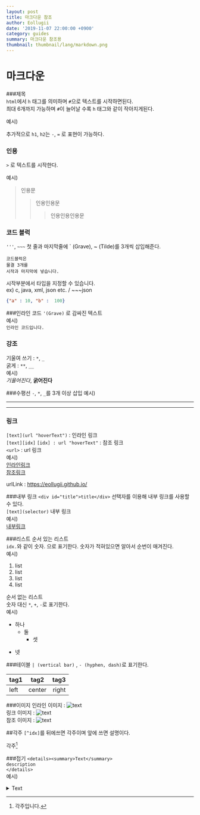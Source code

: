 ```yaml
---
layout: post
title: 마크다운 참조
author: Eollugii
date: '2019-11-07 22:00:00 +0900'
category: guides
summary: 마크다운 참조용
thumbnail: thumbnail/lang/markdown.png
---
```

**마크다운**
=============
  

###제목  
`html`에서 `h` 태그를 의미하며 `#`으로 텍스트를 시작하면된다.  
최대 6개까지 가능하며 `#`이 늘어날 수록 `h` 태그와 같이 작아지게된다.  

예시)  

추가적으로 `h1`, `h2`는 `-`, `=` 로 표현이 가능하다.  

   
### 인용
`>` 로 텍스트를 시작한다.
 
예시)  
>인용문
>> 인용인용문
>>>인용인용인용문


### 코드 블럭
`'''`, `~~~`
첫 줄과 마지막줄에 ` (Grave), ~ (Tilde)를 3개씩 삽입해준다.

~~~
코드블럭은
물결 3개를
시작과 마지막에 넣습니다.
~~~

시작부분에서 타입을 지정할 수 있습니다.  
ex) c, java, xml, json etc. / ~~~json  
~~~json
{"a" : 10, "b" :  100}
~~~

###인라인 코드
`'(Grave)` 로 감싸진 텍스트  
예시)  
`인라인 코드입니다.`

### 강조
기울여 쓰기 : `*`, `_`  
굵게 : `**`, `__`  
예시)  
*기울어진다*, **굵어진다**  

###수평선
`-`, `*`, `_`를 3개 이상 삽입
예시)  
***
___

### 링크
`[text](url "hoverText")` : 인라인 링크  
`[text][idx]` `[idx] : url "hoverText"` : 참조 링크  
`<url>` : url 링크  
예시)  
[인라인링크](https://eollugii.github.io/ "인라인링크 예시")  
[참조링크][1]
  
[1]: https://eollugii.github.io/ "참조링크 예시"  
urlLink : <https://eollugii.github.io/>  

###내부 링크
`<div id="title">title</div>` 선택자를 이용해 내부 링크를 사용할 수 있다.  
`[text](selector)` 내부 링크  
예시)  
[내부링크](#)  

###리스트
순서 있는 리스트  
`idx.`와 같이 숫자. 으로 표기한다. 숫자가 적혀있으면 알아서 순번이 매겨진다.  
예시)  
1. list
1. list
1. list
123. list

순서 없는 리스트  
숫자 대신 `*`, `+`, `-`로 표기한다.  
예시)  
* 하나
    - 둘
        + 셋
+ 넷

###테이블
`| (vertical bar)` , `- (hyphen, dash)`로 표기한다.  

|tag1|tag2|tag3|
|:---|:---:|---:|
|left|center|right|

###이미지
인라인 이미지 : ![text](/path)  
링크 이미지 : ![text](url)  
참조 이미지 : ![text][1]
  
[1]:/path

##각주
`[^idx]`를 뒤에쓰면 각주이며 앞에 쓰면 설명이다.
  
각주[^1]

[^1]:각주입니다.

###접기
`<details><summary>Text</summary>`  
`description`  
`</details>`  
예시)  
<details><summary>Text</summary>
Open!
</details>